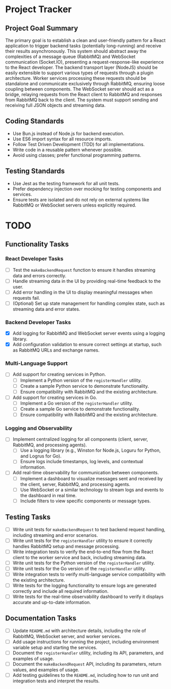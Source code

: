 # Project Tracker

## Project Goal Summary

The primary goal is to establish a clean and user-friendly pattern for a React application to trigger backend tasks (potentially long-running) and receive their results asynchronously. This system should abstract away the complexities of a message queue (RabbitMQ) and WebSocket communication (Socket.IO), presenting a request-response-like experience to the React developer. The backend transport layer (NodeJS) should be easily extensible to support various types of requests through a plugin architecture. Worker services processing these requests should be standalone and communicate exclusively through RabbitMQ, ensuring loose coupling between components. The WebSocket server should act as a bridge, relaying requests from the React client to RabbitMQ and responses from RabbitMQ back to the client. The system must support sending and receiving full JSON objects and streaming data.

## Coding Standards

- Use Bun.js instead of Node.js for backend execution.
- Use ES6 import syntax for all resource imports.
- Follow Test Driven Development (TDD) for all implementations.
- Write code in a reusable pattern whenever possible.
- Avoid using classes; prefer functional programming patterns.

## Testing Standards

- Use Jest as the testing framework for all unit tests.
- Prefer dependency injection over mocking for testing components and services.
- Ensure tests are isolated and do not rely on external systems like RabbitMQ or WebSocket servers unless explicitly required.

# TODO

## Functionality Tasks

### React Developer Tasks

- [ ] Test the `makeBackendRequest` function to ensure it handles streaming data and errors correctly.
- [ ] Handle streaming data in the UI by providing real-time feedback to the user.
- [ ] Add error handling in the UI to display meaningful messages when requests fail.
- [ ] (Optional) Set up state management for handling complex state, such as streaming data and error states.

### Backend Developer Tasks

- [x] Add logging for RabbitMQ and WebSocket server events using a logging library.
- [x] Add configuration validation to ensure correct settings at startup, such as RabbitMQ URLs and exchange names.

### Multi-Language Support

- [ ] Add support for creating services in Python.
  - [ ] Implement a Python version of the `registerHandler` utility.
  - [ ] Create a sample Python service to demonstrate functionality.
  - [ ] Ensure compatibility with RabbitMQ and the existing architecture.
- [ ] Add support for creating services in Go.
  - [ ] Implement a Go version of the `registerHandler` utility.
  - [ ] Create a sample Go service to demonstrate functionality.
  - [ ] Ensure compatibility with RabbitMQ and the existing architecture.

### Logging and Observability

- [ ] Implement centralized logging for all components (client, server, RabbitMQ, and processing agents).
  - [ ] Use a logging library (e.g., Winston for Node.js, Loguru for Python, and Logrus for Go).
  - [ ] Ensure logs include timestamps, log levels, and contextual information.
- [ ] Add real-time observability for communication between components.
  - [ ] Implement a dashboard to visualize messages sent and received by the client, server, RabbitMQ, and processing agents.
  - [ ] Use WebSocket or a similar technology to stream logs and events to the dashboard in real time.
  - [ ] Include filters to view specific components or message types.

## Testing Tasks

- [ ] Write unit tests for `makeBackendRequest` to test backend request handling, including streaming and error scenarios.
- [ ] Write unit tests for the `registerHandler` utility to ensure it correctly handles RabbitMQ setup and message processing.
- [ ] Write integration tests to verify the end-to-end flow from the React client to the worker service and back, including streaming data.
- [ ] Write unit tests for the Python version of the `registerHandler` utility.
- [ ] Write unit tests for the Go version of the `registerHandler` utility.
- [ ] Write integration tests to verify multi-language service compatibility with the existing architecture.
- [ ] Write tests for the logging functionality to ensure logs are generated correctly and include all required information.
- [ ] Write tests for the real-time observability dashboard to verify it displays accurate and up-to-date information.

## Documentation Tasks

- [ ] Update `README.md` with architecture details, including the role of RabbitMQ, WebSocket server, and worker services.
- [ ] Add usage instructions for running the project, including environment variable setup and starting the services.
- [ ] Document the `registerHandler` utility, including its API, parameters, and examples of usage.
- [ ] Document the `makeBackendRequest` API, including its parameters, return values, and examples of usage.
- [ ] Add testing guidelines to the `README.md`, including how to run unit and integration tests and interpret the results.
